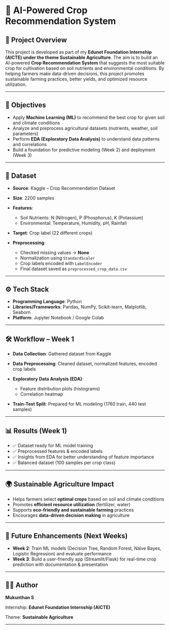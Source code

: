 
# 🌱 AI-Powered Crop Recommendation System

## 📌 Project Overview

This project is developed as part of my **Edunet Foundation Internship (AICTE) under the theme Sustainable Agriculture**.
The aim is to build an AI-powered **Crop Recommendation System** that suggests the most suitable crop for cultivation based on soil nutrients and environmental conditions. By helping farmers make data-driven decisions, this project promotes sustainable farming practices, better yields, and optimized resource utilization.

---

## 🎯 Objectives

* Apply **Machine Learning (ML)** to recommend the best crop for given soil and climate conditions
* Analyze and preprocess agricultural datasets (nutrients, weather, soil parameters)
* Perform **EDA (Exploratory Data Analysis)** to understand data patterns and correlations
* Build a foundation for predictive modeling (Week 2) and deployment (Week 3)

---

## 📂 Dataset

* **Source**: Kaggle – Crop Recommendation Dataset
* **Size**: 2200 samples
* **Features**:

  * Soil Nutrients: N (Nitrogen), P (Phosphorus), K (Potassium)
  * Environmental: Temperature, Humidity, pH, Rainfall
* **Target**: Crop label (22 different crops)
* **Preprocessing**:

  * Checked missing values → **None**
  * Normalization using `StandardScaler`
  * Crop labels encoded with `LabelEncoder`
  * Final dataset saved as `preprocessed_crop_data.csv`

---

## ⚙️ Tech Stack

* **Programming Language**: Python
* **Libraries/Frameworks**: Pandas, NumPy, Scikit-learn, Matplotlib, Seaborn
* **Platform**: Jupyter Notebook / Google Colab

---

## 🛠️ Workflow – Week 1

* **Data Collection**: Gathered dataset from Kaggle
* **Data Preprocessing**: Cleaned dataset, normalized features, encoded crop labels
* **Exploratory Data Analysis (EDA)**:

  * Feature distribution plots (histograms)
  * Correlation heatmap
* **Train-Test Split**: Prepared for ML modeling (1760 train, 440 test samples)

---

## 📊 Results (Week 1)

* ✅ Dataset ready for ML model training
* ✅ Preprocessed features & encoded labels
* ✅ Insights from EDA for better understanding of feature importance
* ✅ Balanced dataset (100 samples per crop class)

---

## 🌍 Sustainable Agriculture Impact

* Helps farmers select **optimal crops** based on soil and climate conditions
* Promotes **efficient resource utilization** (fertilizer, water)
* Supports **eco-friendly and sustainable farming** practices
* Encourages **data-driven decision making** in agriculture

---

## 📌 Future Enhancements (Next Weeks)

* **Week 2**: Train ML models (Decision Tree, Random Forest, Naïve Bayes, Logistic Regression) and evaluate performance
* **Week 3**: Build a user-friendly app (Streamlit/Flask) for real-time crop prediction with documentation & presentation

---

## 👨‍💻 Author

**Mukunthan S**

Internship: **Edunet Foundation Internship (AICTE)**

Theme: **Sustainable Agriculture**

---

